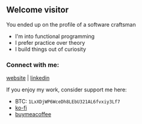 ## Welcome visitor

You ended up on the profile of a software craftsman

- I'm into functional programming
- I prefer practice over theory
- I build things out of curiosity

### Connect with me:

[website] | [linkedin]

If you enjoy my work, consider support me here:

- BTC: `1LxXDjWP6WceDh8LEbU321AL6fvxiy3Lf7`
- [ko-fi]
- [buymeacoffee]

[website]: https://ales.rocks
[linkedin]: https://linkedin.com/in/alesrocks
[ko-fi]: https://ko-fi.com/littleli
[buymeacoffee]: https://www.buymeacoffee.com/alesrocks
